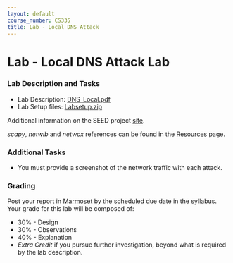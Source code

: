 ```yaml
---
layout: default
course_number: CS335
title: Lab - Local DNS Attack
---
```


# Lab - Local DNS Attack Lab

### Lab Description and Tasks

- Lab Description: [DNS_Local.pdf](local_dns/DNS_Local.pdf)
- Lab Setup files: [Labsetup.zip](local_dns/Labsetup.zip)

Additional information on the SEED project [site](https://seedsecuritylabs.org/Labs_16.04/Networking/DNS_Local/).

<!--
- __Example__ files (* you may need to alter them for this lab)
  - Zone file for domain cs335.com: [/var/cache/bind/cs335.com.db](../code/dns/cs335.com.db)
  - Zone file for DNS reverse lookup: [/var/cache/bind/191.168.0.db](../code/dns/191.168.0.db)
-->
_scapy_, _netwib_ and _netwox_ references can be found in the [Resources](../resources/index.html) page.

### Additional Tasks
- You must provide a screenshot of the network traffic with each attack.

### Grading

Post your report in [Marmoset](https://cs.ycp.edu/marmoset) by the scheduled due date in the syllabus. Your grade for this lab will be composed of:
- 30% - Design
- 30% - Observations
- 40% - Explanation
- *Extra Credit* if you pursue further investigation, beyond what is required by the lab description.
